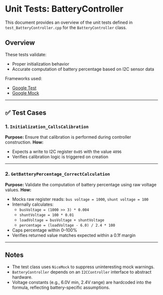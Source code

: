 # Unit Tests: BatteryController

This document provides an overview of the unit tests defined in `test_BatteryController.cpp` for the `BatteryController` class.

## Overview

These tests validate:
- Proper initialization behavior
- Accurate computation of battery percentage based on I2C sensor data

Frameworks used:
- [Google Test](https://github.com/google/googletest)
- [Google Mock](https://github.com/google/googletest/tree/main/googlemock)

---

## ✅ Test Cases

### 1. `Initialization_CallsCalibration`
**Purpose:** Ensure that calibration is performed during controller construction.
**How:**
- Expects a write to I2C register `0x05` with the value `4096`
- Verifies calibration logic is triggered on creation

---

### 2. `GetBatteryPercentage_CorrectCalculation`
**Purpose:** Validate the computation of battery percentage using raw voltage values.
**How:**
- Mocks raw register reads: `bus voltage = 1000`, `shunt voltage = 100`
- Internally calculates:
  - `busVoltage = (1000 >> 3) * 0.004`
  - `shuntVoltage = 100 * 0.01`
  - `loadVoltage = busVoltage + shuntVoltage`
  - `percentage = (loadVoltage - 6.0) / 2.4 * 100`
- Caps percentage within 0–100%
- Verifies returned value matches expected within a 0.1f margin

---

## Notes

- The test class uses `NiceMock` to suppress uninteresting mock warnings.
- `BatteryController` depends on an `I2CController` interface to abstract hardware.
- Voltage constants (e.g., 6.0V min, 2.4V range) are hardcoded into the formula, reflecting battery-specific assumptions.
